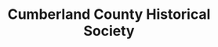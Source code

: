 ---
layout: repo
title: "Cumberland County Historical Society"
id: 16568
permalink: repos/16568/
---